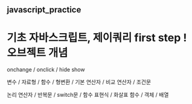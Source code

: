 ## javascript_practice


# 기초 자바스크립트, 제이쿼리 first step ! 오브젝트 개념

onchange / onclick / hide show

변수 / 자료형 / 함수 / 형변환 / 기본 연산자 / 비교 연산자 / 조건문

논리 연산자 / 반복문 / switch문 / 함수 표현식 / 화살표 함수 / 객체 / 배열
